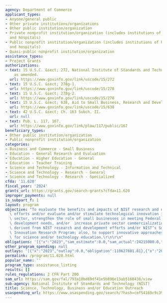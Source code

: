 ```yaml
---
agency: Department of Commerce
applicant_types:
- Anyone/general public
- Other private institutions/organizations
- Other public institution/organization
- Private nonprofit institution/organization (includes institutions of higher education
  and hospitals)
- Public nonprofit institution/organization (includes institutions of higher education
  and hospitals)
- Quasi-public nonprofit institution/organization
assistance_types:
- Project Grants
authorizations:
- text: 15 U.S.C. &sect; 272, National Institute of Standards and Technology Act,
    as amended.
  url: https://www.govinfo.gov/link/uscode/15/272
- text: 15 U.S.C. &sect; 278g-1.
  url: https://www.govinfo.gov/link/uscode/15/278
- text: 15 U.S.C. &sect; 278g-2.
  url: https://www.govinfo.gov/link/uscode/15/278
- text: 15 U.S.C. &sect; 638, Aid to Small Business, Research and Development.
  url: https://www.govinfo.gov/link/uscode/15/638
- text: 42 U.S.C. &sect; Ch. 163 Subch. II.
  url: null
- text: Pub. L. 117, 167.
  url: https://www.govinfo.gov/link/plaw/117/public/167
beneficiary_types:
- Other public institution/organization
- Public nonprofit institution/organization
categories:
- Business and Commerce - Small Business
- Education - General Research and Evaluation
- Education - Higher Education - General
- Education - Teacher Training
- Science and Technology - Information and Technical
- Science and Technology - Research - General
- Science and Technology - Research - Specialized
cfda: '11.620'
fiscal_year: '2024'
grants_url: https://grants.gov/search-grants?cfda=11.620
improper_payments: null
is_subpart_f: 1
layout: program
objective: "To evaluate the benefits and impacts of NIST research and development\
  \ efforts and/or evaluate and/or stimulate technological innovation in the private\
  \ sector, strengthen the role of small businesses in meeting Federal research and\
  \ development needs, and/or  increase private sector commercialization of innovations\
  \ derived from NIST research and development efforts and/or NIST’s Small Business\
  \ Innovation Research Program; also, to support innovative approaches and methods\
  \ for science and/or technology education.\r\n\r\n"
obligations: '[{"x":"2023","sam_estimate":0.0,"sam_actual":24215000.0,"usa_spending_actual":48307816.72},{"x":"2024","sam_estimate":0.0,"sam_actual":26428000.0,"usa_spending_actual":59580059.1},{"x":"2025","sam_estimate":0.0,"sam_actual":27220840.0,"usa_spending_actual":43523936.31}]'
other_program_spending: null
outlays: '[{"x":"2023","outlay":0.0,"obligation":110627801.81},{"x":"2024","outlay":0.0,"obligation":17816577.48},{"x":"2025","outlay":0.0,"obligation":0.0}]'
permalink: /program/11.620.html
popular_name: ''
program_type: assistance_listing
results: []
rules_regulations: 2 CFR Part 200
sam_url: https://sam.gov/fal/793a10bd69df41e5b896e13ab5168438/view
sub-agency: National Institute of Standards and Technology (NIST)
title: Science, Technology, Business and/or Education Outreach
usaspending_url: https://www.usaspending.gov/search/?hash=cef54169c9c39dc7002e29d6c7e470ff
---
```


